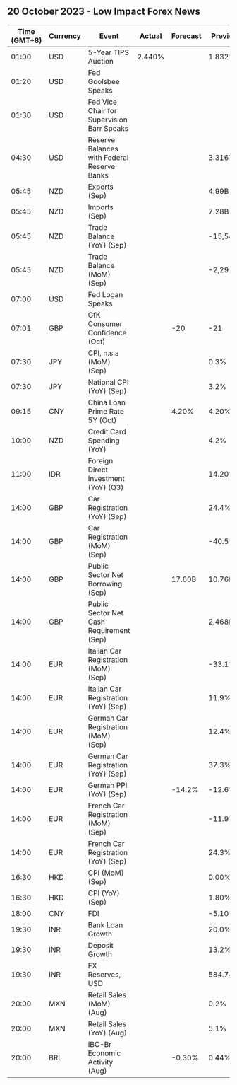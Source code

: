 ## 20 October 2023 - Low Impact Forex News

| Time (GMT+8) | Currency | Event | Actual | Forecast | Previous |
|------|----------|-------|--------|----------|----------|
| 01:00 | USD | 5-Year TIPS Auction | 2.440% |  | 1.832% |
| 01:20 | USD | Fed Goolsbee Speaks |  |  |  |
| 01:30 | USD | Fed Vice Chair for Supervision Barr Speaks |  |  |  |
| 04:30 | USD | Reserve Balances with Federal Reserve Banks |  |  | 3.316T |
| 05:45 | NZD | Exports (Sep) |  |  | 4.99B |
| 05:45 | NZD | Imports (Sep) |  |  | 7.28B |
| 05:45 | NZD | Trade Balance (YoY) (Sep) |  |  | -15,540M |
| 05:45 | NZD | Trade Balance (MoM) (Sep) |  |  | -2,291M |
| 07:00 | USD | Fed Logan Speaks |  |  |  |
| 07:01 | GBP | GfK Consumer Confidence (Oct) |  | -20 | -21 |
| 07:30 | JPY | CPI, n.s.a (MoM) (Sep) |  |  | 0.3% |
| 07:30 | JPY | National CPI (YoY) (Sep) |  |  | 3.2% |
| 09:15 | CNY | China Loan Prime Rate 5Y (Oct) |  | 4.20% | 4.20% |
| 10:00 | NZD | Credit Card Spending (YoY) |  |  | 4.2% |
| 11:00 | IDR | Foreign Direct Investment (YoY) (Q3) |  |  | 14.20% |
| 14:00 | GBP | Car Registration (YoY) (Sep) |  |  | 24.4% |
| 14:00 | GBP | Car Registration (MoM) (Sep) |  |  | -40.5% |
| 14:00 | GBP | Public Sector Net Borrowing (Sep) |  | 17.60B | 10.76B |
| 14:00 | GBP | Public Sector Net Cash Requirement (Sep) |  |  | 2.468B |
| 14:00 | EUR | Italian Car Registration (MoM) (Sep) |  |  | -33.1% |
| 14:00 | EUR | Italian Car Registration (YoY) (Sep) |  |  | 11.9% |
| 14:00 | EUR | German Car Registration (MoM) (Sep) |  |  | 12.4% |
| 14:00 | EUR | German Car Registration (YoY) (Sep) |  |  | 37.3% |
| 14:00 | EUR | German PPI (YoY) (Sep) |  | -14.2% | -12.6% |
| 14:00 | EUR | French Car Registration (MoM) (Sep) |  |  | -11.9% |
| 14:00 | EUR | French Car Registration (YoY) (Sep) |  |  | 24.3% |
| 16:30 | HKD | CPI (MoM) (Sep) |  |  | 0.00% |
| 16:30 | HKD | CPI (YoY) (Sep) |  |  | 1.80% |
| 18:00 | CNY | FDI |  |  | -5.10% |
| 19:30 | INR | Bank Loan Growth |  |  | 20.0% |
| 19:30 | INR | Deposit Growth |  |  | 13.2% |
| 19:30 | INR | FX Reserves, USD |  |  | 584.74B |
| 20:00 | MXN | Retail Sales (MoM) (Aug) |  |  | 0.2% |
| 20:00 | MXN | Retail Sales (YoY) (Aug) |  |  | 5.1% |
| 20:00 | BRL | IBC-Br Economic Activity (Aug) |  | -0.30% | 0.44% |
